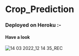 # Crop_Prediction
### Deployed on Heroku :-
#### Have a look 

![14 03 2022_12 14 35_REC](https://user-images.githubusercontent.com/54958082/158118982-5019dacf-a563-4832-9ffd-d8deea56fdfc.png)
